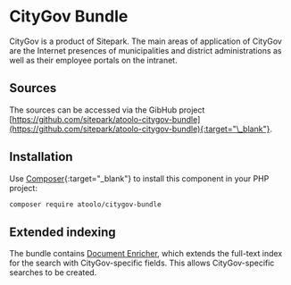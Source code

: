 # CityGov Bundle

CityGov is a product of Sitepark. The main areas of application of CityGov are the Internet presences of municipalities and district administrations as well as their employee portals on the intranet.

## Sources

The sources can be accessed via the GibHub project [https://github.com/sitepark/atoolo-citygov-bundle](https://github.com/sitepark/atoolo-citygov-bundle){:target="\_blank"}.

## Installation

Use [Composer](https://getcomposer.org/){:target="\_blank"} to install this component in your PHP project:

```sh
composer require atoolo/citygov-bundle
```

## Extended indexing

The bundle contains [Document Enricher](../components/search.md#custom-document-enricher), which extends the full-text index for the search with CityGov-specific fields. This allows CityGov-specific searches to be created.
